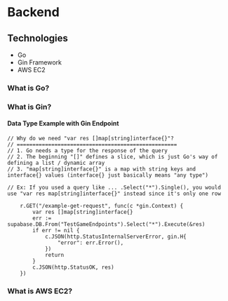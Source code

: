 # Backend

## Technologies
- Go
- Gin Framework
- AWS EC2

### What is Go?

<!-- TODO: Overview of Go language -->

### What is Gin?

#### Data Type Example with Gin Endpoint

```{go}
// Why do we need "var res []map[string]interface{}"?
// ===================================================
// 1. Go needs a type for the response of the query
// 2. The beginning "[]" defines a slice, which is just Go's way of defining a list / dynamic array
// 3. "map[string]interface{}" is a map with string keys and interface{} values (interface{} just basically means "any type")

// Ex: If you used a query like ... .Select("*").Single(), you would use "var res map[string]interface{}" instead since it's only one row

	r.GET("/example-get-request", func(c *gin.Context) {
		var res []map[string]interface{}
		err := supabase.DB.From("TestGameEndpoints").Select("*").Execute(&res)
		if err != nil {
			c.JSON(http.StatusInternalServerError, gin.H{
				"error": err.Error(),
			})
			return
		}
		c.JSON(http.StatusOK, res)
	})
```

### What is AWS EC2?

